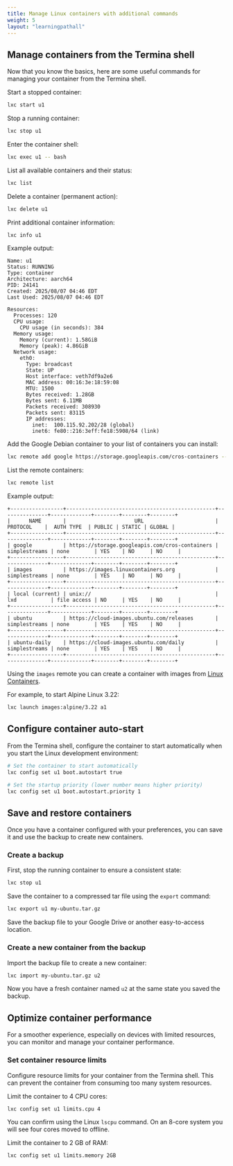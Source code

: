 ```yaml
---
title: Manage Linux containers with additional commands
weight: 5
layout: "learningpathall"
---
```


## Manage containers from the Termina shell

Now that you know the basics, here are some useful commands for managing your container from the Termina shell.

Start a stopped container:

```bash
lxc start u1
```

Stop a running container:

```bash
lxc stop u1
```

Enter the container shell:

```bash
lxc exec u1 -- bash
```

List all available containers and their status:

```bash
lxc list
```

Delete a container (permanent action):

```bash
lxc delete u1
```

Print additional container information:

```bash
lxc info u1
```

Example output:

```output
Name: u1
Status: RUNNING
Type: container
Architecture: aarch64
PID: 24141
Created: 2025/08/07 04:46 EDT
Last Used: 2025/08/07 04:46 EDT

Resources:
  Processes: 120
  CPU usage:
    CPU usage (in seconds): 384
  Memory usage:
    Memory (current): 1.58GiB
    Memory (peak): 4.86GiB
  Network usage:
    eth0:
      Type: broadcast
      State: UP
      Host interface: veth7df9a2e6
      MAC address: 00:16:3e:18:59:08
      MTU: 1500
      Bytes received: 1.28GB
      Bytes sent: 6.11MB
      Packets received: 308930
      Packets sent: 83115
      IP addresses:
        inet:  100.115.92.202/28 (global)
        inet6: fe80::216:3eff:fe18:5908/64 (link)
```

Add the Google Debian container to your list of containers you can install:

```bash
lxc remote add google https://storage.googleapis.com/cros-containers --protocol=simplestreams
```

List the remote containers:

```bash
lxc remote list
```

Example output:

```output
+-----------------+------------------------------------------------+---------------+-------------+--------+--------+--------+
|      NAME       |                      URL                       |   PROTOCOL    |  AUTH TYPE  | PUBLIC | STATIC | GLOBAL |
+-----------------+------------------------------------------------+---------------+-------------+--------+--------+--------+
| google          | https://storage.googleapis.com/cros-containers | simplestreams | none        | YES    | NO     | NO     |
+-----------------+------------------------------------------------+---------------+-------------+--------+--------+--------+
| images          | https://images.linuxcontainers.org             | simplestreams | none        | YES    | NO     | NO     |
+-----------------+------------------------------------------------+---------------+-------------+--------+--------+--------+
| local (current) | unix://                                        | lxd           | file access | NO     | YES    | NO     |
+-----------------+------------------------------------------------+---------------+-------------+--------+--------+--------+
| ubuntu          | https://cloud-images.ubuntu.com/releases       | simplestreams | none        | YES    | YES    | NO     |
+-----------------+------------------------------------------------+---------------+-------------+--------+--------+--------+
| ubuntu-daily    | https://cloud-images.ubuntu.com/daily          | simplestreams | none        | YES    | YES    | NO     |
+-----------------+------------------------------------------------+---------------+-------------+--------+--------+--------+
```

Using the `images` remote you can create a container with images from [Linux Containers](https://images.linuxcontainers.org/).

For example, to start Alpine Linux 3.22:

```bash
lxc launch images:alpine/3.22 a1
```

## Configure container auto-start

From the Termina shell, configure the container to start automatically when you start the Linux development environment:

```bash
# Set the container to start automatically 
lxc config set u1 boot.autostart true

# Set the startup priority (lower number means higher priority)
lxc config set u1 boot.autostart.priority 1
```

## Save and restore containers

Once you have a container configured with your preferences, you can save it and use the backup to create new containers.

### Create a backup

First, stop the running container to ensure a consistent state:

```bash
lxc stop u1
```

Save the container to a compressed tar file using the `export` command:

```bash
lxc export u1 my-ubuntu.tar.gz
```

Save the backup file to your Google Drive or another easy-to-access location.

### Create a new container from the backup

Import the backup file to create a new container:

```bash
lxc import my-ubuntu.tar.gz u2 
```

Now you have a fresh container named `u2` at the same state you saved the backup.

## Optimize container performance

For a smoother experience, especially on devices with limited resources, you can monitor and manage your container performance.

### Set container resource limits

Configure resource limits for your container from the Termina shell. This can prevent the container from consuming too many system resources.

Limit the container to 4 CPU cores:

```bash
lxc config set u1 limits.cpu 4
```

You can confirm using the Linux `lscpu` command. On an 8-core system you will see four cores moved to offline.

Limit the container to 2 GB of RAM:

```bash
lxc config set u1 limits.memory 2GB
```

